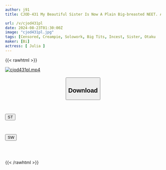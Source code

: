```yaml
---
author: j91
title: CJOD-431 My Beautiful Sister Is Now A Plain Big-breasted NEET. After A Failed Marriage, She Retreated To Her Parents' House And Her Sexual Desires Only Built Up, Turning Her Into A Perverted Otaku. I'm Now Her Convenient Meat Stick And Creampie Toy. I Ejaculated 10 Times (sweat) At My Parents' House When I Went Back Home. JULIA

url: /v/cjod431pl
date: 2024-08-23T01:30:00Z
image: "cjod431pl.jpg"
tags: [Censored, Creampie, Solowork, Big Tits, Incest, Sister, Otaku	]
maker: [Bi]
actress: [ Julia ]
---
```



{{< rawhtml >}}

<div class="video" data-videoid="Vrr7B6R2ZoiKmzZ">
    <a href="javascript:;">
        <img src="/v/cjod431pl/cjod431pl.jpg" width="WIDTH" height="HEIGHT" alt="cjod431pl.mp4" loading="lazy">
    </a>
</div>

<script type="text/javascript" src="https://j91.asia/asset/on-demand-st.js"></script>

<br>
  <link rel="stylesheet" href="https://j91.asia/asset/bs5.css">
  
  <center>
  <button class="btn btn-primary" type="button" data-bs-toggle="collapse" data-bs-target=".multi-collapse" aria-expanded="false" aria-controls="multiCollapseExample1 multiCollapseExample2"><h2>Download</h2></button></center>
</p>
<div class="row">
  <div class="col">
    <div class="collapse multi-collapse" id="multiCollapseExample1">
      <div class="card card-body">
	      	      <br>
<div class="buttons">  
<p><a href="/v/cjod431pl/st.html" target="_blank"><button class="btn-hover color-3"><i class="fa fa-download"></i> ST</button></a></p></div>
    </div>
  </div>
</div>
  <div class="col">
    <div class="collapse multi-collapse" id="multiCollapseExample2">
      <div class="card card-body">
	      <br>
<div class="buttons">
<p><a href="/v/cjod431pl/sw.html" target="_blank"><button class="btn-hover color-2"><i class="fa fa-download"></i> SW</button></a></p></div>
<br><br>
      </div>
    </div>
  </div>
</div>

{{< /rawhtml >}}